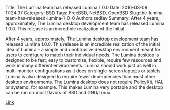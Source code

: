 Title: The Lumina team has released Lumina 1.0.0
Date: 2016-08-09 17:24:37
Category: BSD
Tags: FreeBSD, NetBSD, OpenBSD
Slug:the-lumina-team-has-released-lumina-1-0-0
Authors:sedlav
Summary: After 4 years, approximately, The Lumina desktop development team has released Lumina 1.0.0. This release is an incredible realization of the initial 

After 4 years, approximately, The Lumina desktop development team has released Lumina 1.0.0. This release is an incredible realization of the initial idea of Lumina – a simple and unobtrusive desktop environment meant for users to configure to match their individual needs.
The Lumina desktop is designed to be fast, easy to customize, flexible, require few resources and work in many different environments. Lumina should work just as well in multi-monitor configurations as it does on single-screen laptops or tablets.
Lumina is also designed to require fewer dependencies than most other desktop environments. The Lumina desktop does not require PolicyKit, HAL or systemd, for example. This makes Lumina very portable and the desktop can be run on most flavors of BSD and GNU/Linux.

[Link](https://lumina-desktop.org/version-1-0-0-released/)
